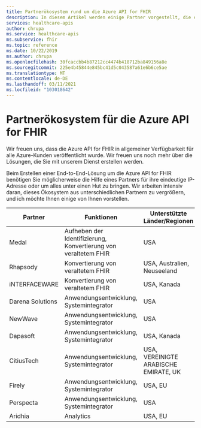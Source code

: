 ```yaml
---
title: Partnerökosystem rund um die Azure API for FHIR
description: In diesem Artikel werden einige Partner vorgestellt, die eindeutige IP- oder Beratungsdienste zum Erstellen einer End-to-End-Lösung mit der Azure API for FHIR bereitstellen.
services: healthcare-apis
author: chrupa
ms.service: healthcare-apis
ms.subservice: fhir
ms.topic: reference
ms.date: 10/22/2019
ms.author: chrupa
ms.openlocfilehash: 30fcaccbb4b87212cc4474b418712ba849156a8e
ms.sourcegitcommit: 225e4b45844e845bc41d5c043587a61e6b6ce5ae
ms.translationtype: MT
ms.contentlocale: de-DE
ms.lasthandoff: 03/11/2021
ms.locfileid: "103018642"
---
```

# <a name="partner-ecosystem-for-azure-api-for-fhir"></a>Partnerökosystem für die Azure API for FHIR
Wir freuen uns, dass die Azure API for FHIR in allgemeiner Verfügbarkeit für alle Azure-Kunden veröffentlicht wurde. Wir freuen uns noch mehr über die Lösungen, die Sie mit unserem Dienst erstellen werden.  

Beim Erstellen einer End-to-End-Lösung um die Azure API for FHIR benötigen Sie möglicherweise die Hilfe eines Partners für ihre eindeutige IP-Adresse oder um alles unter einen Hut zu bringen. Wir arbeiten intensiv daran, dieses Ökosystem aus unterschiedlichen Partnern zu vergrößern, und ich möchte Ihnen einige von Ihnen vorstellen.


| Partner          | Funktionen                               | Unterstützte Länder/Regionen         | Contact                                                                                                                                |
|------------------|--------------------------------------------|-----------------------------|----------------------------------------------------------------------------------------------------------------------------------------|
| Medal            | Aufheben der Identifizierung, Konvertierung von veraltetem FHIR  | USA                         | [Kontakt](https://asab.squarespace.com/asab-medal/)                                                                                           |
| Rhapsody         | Konvertierung von veraltetem FHIR                     | USA, Australien, Neuseeland | [Kontakt](https://rhapsody.health/contact-us)                                                                                          |
| iNTERFACEWARE    | Konvertierung von veraltetem FHIR                     | USA, Kanada                 | [Kontakt](https://www.interfaceware.com/contact)                                                                                  |
| Darena Solutions | Anwendungsentwicklung, Systemintegrator | USA                         | [Kontakt](https://www.darenasolutions.com/contact)                                                                                     |
| NewWave          | Anwendungsentwicklung, Systemintegrator | USA                         | [Kontakt](https://newwave.io/get-in-touch/)                                                                                            |
| Dapasoft         | Anwendungsentwicklung, Systemintegrator | USA, Kanada                 | [Kontakt](https://www.dapasoft.com/contact-us/)                                                                                        |
| CitiusTech       | Anwendungsentwicklung, Systemintegrator | USA, VEREINIGTE ARABISCHE EMIRATE, UK                | [Kontakt](https://azuremarketplace.microsoft.com/marketplace/apps/citiustech.ics?tab=Overview)                                         |
| Firely           | Anwendungsentwicklung, Systemintegrator | USA, EU                     | [Kontakt](https://fire.ly/contact/)                                                                                                    |
| Perspecta        | Anwendungsentwicklung, Systemintegrator | USA                         | [Kontakt](https://perspecta.com/contact)                                                                                               |
| Aridhia          | Analytics                                  | USA, EU                     | [Kontakt](https://azuremarketplace.microsoft.com/marketplace/apps/aridhiainformatics.analytixagility_workspace_123?tab=Overview)       |